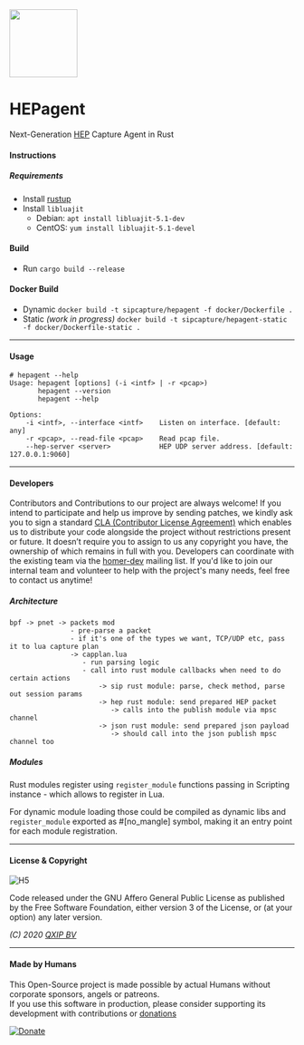 <img src="https://user-images.githubusercontent.com/1423657/55069501-8348c400-5084-11e9-9931-fefe0f9874a7.png" width=120/>

# HEPagent

Next-Generation [HEP](https://github.com/sipcapture/hep) Capture Agent in Rust


#### Instructions
##### Requirements
* Install [rustup](https://rustup.rs)
* Install `libluajit` 
  * Debian: `apt install libluajit-5.1-dev`
  * CentOS: `yum install libluajit-5.1-devel`

#### Build
* Run `cargo build --release`

#### Docker Build
* Dynamic
  `docker build -t sipcapture/hepagent -f docker/Dockerfile .`
* Static _(work in progress)_
  `docker build -t sipcapture/hepagent-static -f docker/Dockerfile-static .`

---------
#### Usage
```
# hepagent --help
Usage: hepagent [options] (-i <intf> | -r <pcap>)
       hepagent --version
       hepagent --help

Options:
    -i <intf>, --interface <intf>    Listen on interface. [default: any]
    -r <pcap>, --read-file <pcap>    Read pcap file.
    --hep-server <server>            HEP UDP server address. [default: 127.0.0.1:9060]
```

---------

#### Developers
Contributors and Contributions to our project are always welcome! If you intend to participate and help us improve by sending patches, we kindly ask you to sign a standard [CLA (Contributor License Agreement)](http://cla.qxip.net) which enables us to distribute your code alongside the project without restrictions present or future. It doesn’t require you to assign to us any copyright you have, the ownership of which remains in full with you. Developers can coordinate with the existing team via the [homer-dev](http://groups.google.com/group/homer-dev) mailing list. If you'd like to join our internal team and volunteer to help with the project's many needs, feel free to contact us anytime!

##### Architecture
```
bpf -> pnet -> packets mod 
               - pre-parse a packet
               - if it's one of the types we want, TCP/UDP etc, pass it to lua capture plan
               -> capplan.lua
                  - run parsing logic
                  - call into rust module callbacks when need to do certain actions
                      -> sip rust module: parse, check method, parse out session params
                      -> hep rust module: send prepared HEP packet
                         -> calls into the publish module via mpsc channel
                      -> json rust module: send prepared json payload
                         -> should call into the json publish mpsc channel too
```

##### Modules
Rust modules register using `register_module` functions passing in Scripting instance - which allows to register in Lua.

For dynamic module loading those could be compiled as dynamic libs and `register_module` exported as #[no_mangle] symbol, making it an entry point for each module registration.

--------



#### License & Copyright

![H5](https://img.shields.io/badge/license-GNU_AGPL_v3-blue.svg)

Code released under the GNU Affero General Public License as published by the Free Software Foundation, either version 3 of the License, or (at your option) any later version.

*(C) 2020 [QXIP BV](http://qxip.net)*

----------

#### Made by Humans
This Open-Source project is made possible by actual Humans without corporate sponsors, angels or patreons.<br>
If you use this software in production, please consider supporting its development with contributions or [donations](https://www.paypal.com/cgi-bin/webscr?cmd=_donations&business=donation%40sipcapture%2eorg&lc=US&item_name=SIPCAPTURE&no_note=0&currency_code=EUR&bn=PP%2dDonationsBF%3abtn_donateCC_LG%2egif%3aNonHostedGuest)

[![Donate](https://www.paypalobjects.com/en_US/i/btn/btn_donateCC_LG.gif)](https://www.paypal.com/cgi-bin/webscr?cmd=_donations&business=donation%40sipcapture%2eorg&lc=US&item_name=SIPCAPTURE&no_note=0&currency_code=EUR&bn=PP%2dDonationsBF%3abtn_donateCC_LG%2egif%3aNonHostedGuest) 
